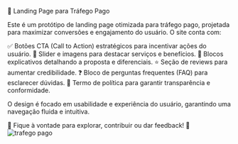 🚀 Landing Page para Tráfego Pago

Este é um protótipo de landing page otimizada para tráfego pago, projetada para maximizar conversões e engajamento do usuário. O site conta com:

✅ Botões CTA (Call to Action) estratégicos para incentivar ações do usuário.
📸 Slider e imagens para destacar serviços e benefícios.
📄 Blocos explicativos detalhando a proposta e diferenciais.
⭐ Seção de reviews para aumentar credibilidade.
❓ Bloco de perguntas frequentes (FAQ) para esclarecer dúvidas.
📜 Termo de política para garantir transparência e conformidade.

O design é focado em usabilidade e experiência do usuário, garantindo uma navegação fluida e intuitiva.

🔗 Fique à vontade para explorar, contribuir ou dar feedback! 🚀
![trafego pago](https://github.com/user-attachments/assets/a5dcb7c2-94ba-45ee-b44b-54e1d11abd0e)
